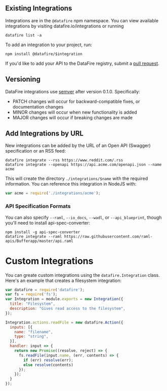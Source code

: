 ## Existing Integrations
Integrations are in the `@datafire` npm namespace. You can view available integrations by
visiting datafire.io/integrations or running
```
datafire list -a
```

To add an integration to your project, run:
```
npm install @datafire/$integration
```

If you'd like to add your API to the DataFire registry, submit a
[pull request](https://github.com/DataFire/Integrations).

## Versioning
DataFire integrations use [semver](http://semver.org/) after version 0.1.0. Specifically:
* PATCH changes will occur for backward-compatible fixes, or documentation changes
* MINOR changes will occur when new functionality is added
* MAJOR changes will occur if breaking changes are made

## Add Integrations by URL
New integrations can be added by the URL of an Open API (Swagger) specification or an RSS feed:
```
datafire integrate --rss https://www.reddit.com/.rss
datafire integrate --openapi https://api.acme.com/openapi.json --name acme
```

This will create the directory `./integrations/$name` with the required information. You can
reference this integration in NodeJS with:

```js
var acme = require('./integrations/acme');
```

### API Specification Formats
You can also specify `--raml`, `--io_docs`, `--wadl`, or `--api_blueprint`, though you'll need to install
api-spec-converter:
```
npm install -g api-spec-converter
datafire integrate --raml https://raw.githubusercontent.com/raml-apis/Bufferapp/master/api.raml
```

# Custom Integrations
You can greate custom integrations using the `datafire.Integration` class.
Here's an example that creates a filesystem integration:

```js
var datafire = require('datafire');
var fs = require('fs');
var Integration = module.exports = new Integration({
  title: "Filesystem",
  description: "Gives read access to the filesystem",
});

Integration.actions.readFile = new datafire.Action({
  inputs: [{
    name: "filename",
    type: "string",
  }],
  handler: input => {
    return new Promise((resolve, reject) => {
      fs.readFile(input.name, (err, contents) => {
        if (err) resolve(err);
        else resolve(contents)
      });
    });
  }
});
```


